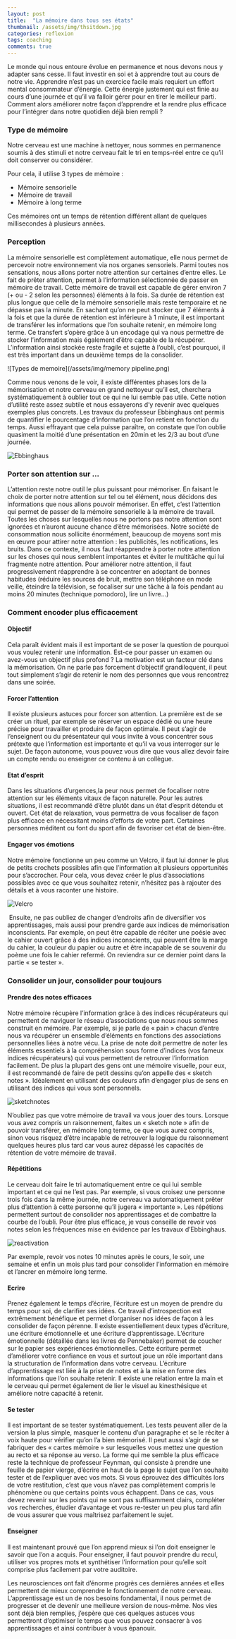 ```yaml
---
layout: post
title:  "La mémoire dans tous ses états"
thumbnail: /assets/img/thsitdown.jpg
categories: reflexion
tags: coaching
comments: true
---
```


Le monde qui nous entoure évolue en permanence et nous devons nous y adapter sans cesse. Il faut investir en soi et à apprendre tout au cours de notre vie. Apprendre n’est pas un exercice facile mais requiert un effort mental consommateur d’énergie. Cette énergie justement qui est finie au cours d’une journée et qu’il va falloir gérer pour en tirer le meilleur parti. Comment alors améliorer notre façon d’apprendre et la rendre plus efficace pour l’intégrer dans notre quotidien déjà bien rempli ?

### Type de mémoire

Notre cerveau est une machine à nettoyer, nous sommes en permanence soumis à des stimuli et notre cerveau fait le tri en temps-réel entre ce qu’il doit conserver ou considérer.

Pour cela, il utilise 3 types de mémoire :

- Mémoire sensorielle
- Mémoire de travail
- Mémoire à long terme

Ces mémoires ont un temps de rétention différent allant de quelques millisecondes à plusieurs années.

### Perception

La mémoire sensorielle est complètement automatique, elle nous permet de percevoir notre environnement via nos organes sensoriels. Parmi toutes nos sensations, nous allons porter notre attention sur certaines d’entre elles. Le fait de prêter attention, permet à l’information sélectionnée de passer en mémoire de travail. Cette mémoire de travail est capable de gérer environ 7 (+ ou - 2 selon les personnes) éléments à la fois. Sa durée de rétention est plus longue que celle de la mémoire sensorielle mais reste temporaire et ne dépasse pas la minute. En sachant qu’on ne peut stocker que 7 éléments à la fois et que la durée de rétention est inférieure à 1 minute, il est important de transférer les informations que l’on souhaite retenir, en mémoire long terme.  Ce transfert s’opère grâce à un encodage qui va nous permettre de stocker l’information mais également d’être capable de la récupérer. L’information ainsi stockée reste fragile et sujette à l’oubli, c’est pourquoi, il est très important dans un deuxième temps de la consolider.

![Types de memoire](/assets/img/memory pipeline.png)

Comme nous venons de le voir, il existe différentes phases lors de la mémorisation et notre cerveau en grand nettoyeur qu’il est, cherchera systématiquement à oublier tout ce qui ne lui semble pas utile. Cette notion d’utilité reste assez subtile et nous essayerons d’y revenir avec quelques exemples plus concrets.
Les travaux du professeur Ebbinghaus ont permis de quantifier le pourcentage d’information que l’on retient en fonction du temps. Aussi effrayant que cela puisse paraître, on constate que l’on oublie quasiment la moitié d’une présentation en 20min et les 2/3 au bout d’une journée.

![Ebbinghaus](/assets/img/ebbinghaus.jpg)

### Porter son attention sur …

L’attention reste notre outil le plus puissant pour mémoriser. En faisant le choix de porter notre attention sur tel ou tel élément, nous décidons des informations que nous allons pouvoir mémoriser. En effet, c’est l’attention qui permet de passer de la mémoire sensorielle à la mémoire de travail. Toutes les choses sur lesquelles nous ne portons pas notre attention sont ignorées et n’auront aucune chance d’être mémorisées.
Notre société de consommation nous sollicite énormément, beaucoup de moyens sont mis en œuvre pour attirer notre attention : les publicités, les notifications, les bruits. Dans ce contexte, il nous faut réapprendre à porter notre attention sur les choses qui nous semblent importantes et éviter le multitâche qui lui fragmente notre attention.
Pour améliorer notre attention, il faut progressivement réapprendre à se concentrer en adoptant de bonnes habitudes (réduire les sources de bruit, mettre son téléphone en mode veille, éteindre la télévision, se focaliser sur une tâche à la fois pendant au moins 20 minutes (technique pomodoro), lire un livre…) 

### Comment encoder plus efficacement

#### Objectif

Cela paraît évident mais il est important de se poser la question de pourquoi vous voulez retenir une information. Est-ce pour passer un examen ou avez-vous un objectif plus profond ? La motivation est un facteur clé dans la mémorisation. On ne parle pas forcement d’objectif grandiloquent, il peut tout simplement s’agir de retenir le nom des personnes que vous rencontrez dans une soirée.  

#### Forcer l’attention

Il existe plusieurs astuces pour forcer son attention. La première est de se créer un rituel, par exemple se réserver un espace dédié ou une heure précise pour travailler et produire de façon optimale.
Il peut s’agir de l’enseignent ou du présentateur qui vous invite à vous concentrer sous prétexte que l’information est importante et qu’il va vous interroger sur le sujet.
De façon autonome, vous pouvez vous dire que vous allez devoir faire un compte rendu ou enseigner ce contenu à un collègue.

#### Etat d’esprit

Dans les situations d’urgences,la peur nous permet de focaliser notre attention sur les éléments vitaux de façon naturelle. Pour les autres situations, il est recommandé d’être plutôt dans un état d’esprit détendu et ouvert. Cet état de relaxation, vous permettra de vous focaliser de façon plus efficace en nécessitant moins d’efforts de votre part. Certaines personnes méditent ou font du sport afin de favoriser cet état de bien-être.

#### Engager vos émotions

Notre mémoire fonctionne un peu comme un Velcro, il faut lui donner le plus de petits crochets possibles afin que l’information ait plusieurs opportunités pour s’accrocher. Pour cela, vous devez créer le plus d’associations possibles avec ce que vous souhaitez retenir, n’hésitez pas à rajouter des détails et à vous raconter une histoire.

![Velcro](/assets/img/velcro.jpg)

 Ensuite, ne pas oubliez de changer d’endroits afin de diversifier vos apprentissages, mais aussi pour prendre garde aux indices de mémorisation inconscients. Par exemple, on peut être capable de réciter une poésie avec le cahier ouvert grâce à des indices inconscients, qui peuvent être la marge du cahier, la couleur du papier ou autre et être incapable de se souvenir du poème une fois le cahier refermé. On reviendra sur ce dernier point dans la partie « se tester ». 

### Consolider un jour, consolider pour toujours

#### Prendre des notes efficaces

Notre mémoire récupère l’information grâce à des indices récupérateurs qui permettent de naviguer le réseau d’associations que nous nous sommes construit en mémoire. Par exemple, si je parle de « pain » chacun d’entre nous va récupérer un ensemble d’éléments en fonctions des associations personnelles liées à notre vécu.
La prise de note doit permettre de noter les éléments essentiels à la compréhension sous forme d’indices (vos fameux indices récupérateurs) qui vous permettent de retrouver l’information facilement. De plus la plupart des gens ont une mémoire visuelle, pour eux, il est recommandé de faire de petit dessins qu’on appelle des « sketch notes ». Idéalement en utilisant des couleurs afin d’engager plus de sens en utilisant des indices qui vous sont personnels.

![sketchnotes](/assets/img/sketchnotes.jpg)

N’oubliez pas que votre mémoire de travail va vous jouer des tours. Lorsque vous avez compris un raisonnement, faites un « sketch note » afin de pouvoir transférer, en mémoire long terme, ce que vous aurez compris, sinon vous risquez d’être incapable de retrouver la logique du raisonnement quelques heures plus tard car vous aurez dépassé les capacités de rétention de votre mémoire de travail.

#### Répétitions

Le cerveau doit faire le tri automatiquement entre ce qui lui semble important et ce qui ne l’est pas. Par exemple, si vous croisez une personne trois fois dans la même journée, notre cerveau va automatiquement prêter plus d’attention à cette personne qu’il jugera « importante ».
Les répétions permettent surtout de consolider nos apprentissages et de combattre la courbe de l’oubli. Pour être plus efficace, je vous conseille de revoir vos notes selon les fréquences mise en évidence par les travaux d’Ebbinghaus.

![reactivation](/assets/img/reactivation.jpg)

Par exemple, revoir vos notes 10 minutes après le cours, le soir, une semaine et enfin un mois plus tard pour consolider l’information en mémoire et l’ancrer en mémoire long terme.

#### Ecrire

Prenez également le temps d’écrire, l’écriture est un moyen de prendre du temps pour soi, de clarifier ses idées. Ce travail d’introspection est extrêmement bénéfique et permet d’organiser nos idées de façon à les consolider de façon pérenne.
Il existe essentiellement deux types d’écriture, une écriture émotionnelle et une écriture d’apprentissage. L’écriture émotionnelle (détaillée dans les livres de Pennebaker)  permet de coucher sur le papier ses expériences émotionnelles. Cette écriture permet d’améliorer votre confiance en vous et surtout joue un rôle important dans la structuration de l’information dans votre cerveau.
L’écriture d’apprentissage est liée à la prise de notes et à la mise en forme des informations que l’on souhaite retenir. Il existe une relation entre la main et le cerveau qui permet également de lier le visuel au kinesthésique et améliore notre capacité à retenir.

#### Se tester

Il est important de se tester systématiquement. Les tests peuvent aller de la version la plus simple, masquer le contenu d’un paragraphe et se le réciter à voix haute pour vérifier qu’on l’a bien mémorisé. Il peut aussi s’agir de se fabriquer des « cartes mémoire » sur lesquelles vous mettez une question au recto et sa réponse au verso. La forme qui me semble la plus efficace reste la technique de professeur Feynman, qui consiste à prendre une feuille de papier vierge, d’écrire en haut de la page le sujet que l’on souhaite tester et de l’expliquer avec vos mots. Si vous éprouvez des difficultés lors de votre restitution, c’est que vous n’avez pas complètement compris le phénomène ou que certains points vous échappent. Dans ce cas, vous devez revenir sur les points qui ne sont pas suffisamment clairs, compléter vos recherches, étudier d’avantage et vous re-tester un peu plus tard afin de vous assurer que vous maîtrisez parfaitement le sujet.

#### Enseigner

Il est maintenant prouvé que l’on apprend mieux si l’on doit enseigner le savoir que l’on a acquis. Pour enseigner, il faut pouvoir prendre du recul, utiliser vos propres mots et synthétiser l’information pour qu’elle soit comprise plus facilement par votre auditoire.


Les neurosciences ont fait d’énorme progrès ces dernières années et elles permettent de mieux comprendre le fonctionnement de notre cerveau.  L’apprentissage est un de nos besoins fondamental, il nous permet de progresser et de devenir une meilleure version de nous-même. Nos vies sont déjà bien remplies, j’espère que ces quelques astuces vous permettront d’optimiser le temps que vous pouvez consacrer à vos apprentissages et ainsi contribuer à vous épanouir.
